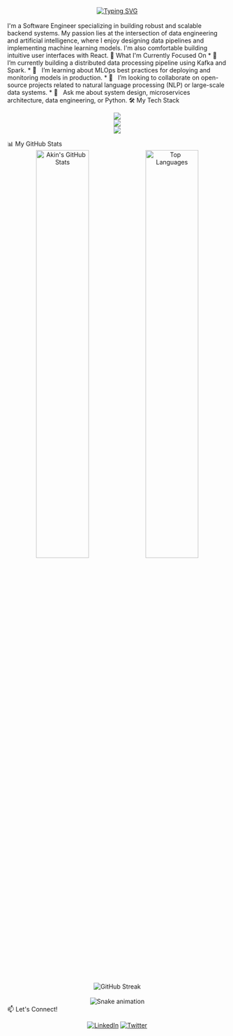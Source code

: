 <div align="center">
<a href="https://github.com/Akin01">
<img src="https://www.google.com/search?q=https://readme-typing-svg.herokuapp.com%3Ffont%3DInter%26size%3D30%26pause%3D1000%26color%3D36BCF7%26center%3Dtrue%26vCenter%3Dtrue%26width%3D600%26lines%3DHi%252C%2BI%27m%2BAkin%2B%25F0%259F%2591%258B%3BBackend%2B%2526%2BData%2BEngineer%3BAI%2B%2526%2BMachine%2BLearning%2BEnthusiast%3BBuilding%2Bintelligent%2Bsystems%2Bfrom%2Bthe%2Bground%2Bup." alt="Typing SVG" />
</a>
</div>
<br>
I'm a Software Engineer specializing in building robust and scalable backend systems. My passion lies at the intersection of data engineering and artificial intelligence, where I enjoy designing data pipelines and implementing machine learning models. I'm also comfortable building intuitive user interfaces with React.
🚀 What I'm Currently Focused On
 * 🔭   I’m currently building a distributed data processing pipeline using Kafka and Spark.
 * 🌱   I’m learning about MLOps best practices for deploying and monitoring models in production.
 * 👯   I’m looking to collaborate on open-source projects related to natural language processing (NLP) or large-scale data systems.
 * 💬   Ask me about system design, microservices architecture, data engineering, or Python.
🛠️ My Tech Stack
<p align="center">
<!-- Icons are grouped by specialty to make your expertise clear -->
<a href="https://skillicons.dev">
<!-- Backend -->
<img src="https://www.google.com/search?q=https://skillicons.dev/icons%3Fi%3Dpython,go,nodejs,express,docker,kubernetes,nginx,git" /><br>
<!-- Data & AI -->
<img src="https://www.google.com/search?q=https://skillicons.dev/icons%3Fi%3Dpytorch,tensorflow,scikitlearn,pandas,apachespark,kafka,d3js" /><br>
<!-- Database & Frontend -->
<img src="https://www.google.com/search?q=https://skillicons.dev/icons%3Fi%3Dmysql,postgresql,mongodb,redis,react,ts,tailwind" />
</a>
</p>
📊 My GitHub Stats
<div align="center">
<img src="https://www.google.com/search?q=https://github-readme-stats.vercel.app/api%3Fusername%3DAkin01%26show_icons%3Dtrue%26theme%3Dtokyonight%26include_all_commits%3Dtrue%26count_private%3Dtrue%26hide_border%3Dtrue" alt="Akin's GitHub Stats" width="49%"/>
<img src="https://www.google.com/search?q=https://github-readme-stats.vercel.app/api/top-langs/%3Fusername%3DAkin01%26layout%3Dcompact%26theme%3Dtokyonight%26hide_border%3Dtrue%26langs_count%3D8" alt="Top Languages" width="49%"/>
</div>
<div align="center">
<img src="https://www.google.com/search?q=https://github-readme-streak-stats.herokuapp.com/%3Fuser%3DAkin01%26theme%3Dtokyonight%26hide_border%3Dtrue" alt="GitHub Streak" />
</div>
<br>
<div align="center">
<!-- This snake animation is a great visual representation of your contribution activity! -->
<img src="https://www.google.com/search?q=https://github.com/Akin01/Akin01/raw/output/github-contribution-grid-snake.svg" alt="Snake animation" />
</div>
📫 Let's Connect!
<p align="center">
<a href="https://www.linkedin.com/in/ainulyaqin1"><img src="https://www.google.com/search?q=https://img.shields.io/badge/linkedin-%25230077B5.svg%3Fstyle%3Dfor-the-badge%26logo%3Dlinkedin%26logoColor%3Dwhite" alt="LinkedIn"/></a>
<a href="https://x.com/ai_nulyaqin"><img src="https://www.google.com/search?q=https://img.shields.io/badge/twitter-%25231DA1F2.svg%3Fstyle%3Dfor-the-badge%26logo%3Dtwitter%26logoColor%3Dwhite" alt="Twitter"/></a>
</p>
